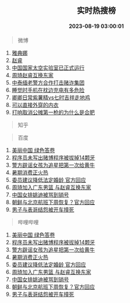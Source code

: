 <div align="center"><h2>实时热搜榜</h2><h4>2023-08-19 03:00:01</h4></div>

> 微博  

1. [雅典娜](https://s.weibo.com/weibo?q=%E9%9B%85%E5%85%B8%E5%A8%9C&t=31&band_rank=1&Refer=top)<br />
2. [赵睿](https://s.weibo.com/weibo?q=%E8%B5%B5%E7%9D%BF&t=31&band_rank=2&Refer=top)<br />
3. [中国国家太空实验室已正式运行](https://s.weibo.com/weibo?q=%23%E4%B8%AD%E5%9B%BD%E5%9B%BD%E5%AE%B6%E5%A4%AA%E7%A9%BA%E5%AE%9E%E9%AA%8C%E5%AE%A4%E5%B7%B2%E6%AD%A3%E5%BC%8F%E8%BF%90%E8%A1%8C%23&t=31&band_rank=3&Refer=top)<br />
4. [周琦赵睿互换东家](https://s.weibo.com/weibo?q=%23%E5%91%A8%E7%90%A6%E8%B5%B5%E7%9D%BF%E4%BA%92%E6%8D%A2%E4%B8%9C%E5%AE%B6%23&t=31&band_rank=4&Refer=top)<br />
5. [中泰缅老警方合作打击赌诈集团](https://s.weibo.com/weibo?q=%23%E4%B8%AD%E6%B3%B0%E7%BC%85%E8%80%81%E8%AD%A6%E6%96%B9%E5%90%88%E4%BD%9C%E6%89%93%E5%87%BB%E8%B5%8C%E8%AF%88%E9%9B%86%E5%9B%A2%23&t=31&band_rank=5&Refer=top)<br />
6. [睡觉时手机在枕边充电有多危险](https://s.weibo.com/weibo?q=%23%E7%9D%A1%E8%A7%89%E6%97%B6%E6%89%8B%E6%9C%BA%E5%9C%A8%E6%9E%95%E8%BE%B9%E5%85%85%E7%94%B5%E6%9C%89%E5%A4%9A%E5%8D%B1%E9%99%A9%23&t=31&band_rank=6&Refer=top)<br />
7. [卿卿日常紫薯精vs七时吉祥走地鸡](https://s.weibo.com/weibo?q=%23%E5%8D%BF%E5%8D%BF%E6%97%A5%E5%B8%B8%E7%B4%AB%E8%96%AF%E7%B2%BEvs%E4%B8%83%E6%97%B6%E5%90%89%E7%A5%A5%E8%B5%B0%E5%9C%B0%E9%B8%A1%23&t=31&band_rank=7&Refer=top)<br />
8. [可以直接外穿的内衣](https://s.weibo.com/weibo?q=%E5%8F%AF%E4%BB%A5%E7%9B%B4%E6%8E%A5%E5%A4%96%E7%A9%BF%E7%9A%84%E5%86%85%E8%A1%A3&t=31&band_rank=8&Refer=top)<br />
9. [打响取消公摊第一枪的为什么是合肥](https://s.weibo.com/weibo?q=%23%E6%89%93%E5%93%8D%E5%8F%96%E6%B6%88%E5%85%AC%E6%91%8A%E7%AC%AC%E4%B8%80%E6%9E%AA%E7%9A%84%E4%B8%BA%E4%BB%80%E4%B9%88%E6%98%AF%E5%90%88%E8%82%A5%23&t=31&band_rank=9&Refer=top)<br />

> 知乎  


> 百度  

1. [美丽中国 绿色答卷](https://www.baidu.com/s?wd=%E7%BE%8E%E4%B8%BD%E4%B8%AD%E5%9B%BD+%E7%BB%BF%E8%89%B2%E7%AD%94%E5%8D%B7&sa=fyb_news&rsv_dl=fyb_news)<br />
2. [程序员未写出赌博程序被拔掉14颗牙](https://www.baidu.com/s?wd=%E7%A8%8B%E5%BA%8F%E5%91%98%E6%9C%AA%E5%86%99%E5%87%BA%E8%B5%8C%E5%8D%9A%E7%A8%8B%E5%BA%8F%E8%A2%AB%E6%8B%94%E6%8E%8914%E9%A2%97%E7%89%99&sa=fyb_news&rsv_dl=fyb_news)<br />
3. [警方辟谣女孩为追星把第一次给黄牛](https://www.baidu.com/s?wd=%E8%AD%A6%E6%96%B9%E8%BE%9F%E8%B0%A3%E5%A5%B3%E5%AD%A9%E4%B8%BA%E8%BF%BD%E6%98%9F%E6%8A%8A%E7%AC%AC%E4%B8%80%E6%AC%A1%E7%BB%99%E9%BB%84%E7%89%9B&sa=fyb_news&rsv_dl=fyb_news)<br />
4. [暑期消费正火热](https://www.baidu.com/s?wd=%E6%9A%91%E6%9C%9F%E6%B6%88%E8%B4%B9%E6%AD%A3%E7%81%AB%E7%83%AD&sa=fyb_news&rsv_dl=fyb_news)<br />
5. [委员建议降低法定婚龄 官方回应](https://www.baidu.com/s?wd=%E5%A7%94%E5%91%98%E5%BB%BA%E8%AE%AE%E9%99%8D%E4%BD%8E%E6%B3%95%E5%AE%9A%E5%A9%9A%E9%BE%84+%E5%AE%98%E6%96%B9%E5%9B%9E%E5%BA%94&sa=fyb_news&rsv_dl=fyb_news)<br />
6. [周琦加入广东男篮 与赵睿互换东家](https://www.baidu.com/s?wd=%E5%91%A8%E7%90%A6%E5%8A%A0%E5%85%A5%E5%B9%BF%E4%B8%9C%E7%94%B7%E7%AF%AE+%E4%B8%8E%E8%B5%B5%E7%9D%BF%E4%BA%92%E6%8D%A2%E4%B8%9C%E5%AE%B6&sa=fyb_news&rsv_dl=fyb_news)<br />
7. [中国女排姚迪被骂到销号](https://www.baidu.com/s?wd=%E4%B8%AD%E5%9B%BD%E5%A5%B3%E6%8E%92%E5%A7%9A%E8%BF%AA%E8%A2%AB%E9%AA%82%E5%88%B0%E9%94%80%E5%8F%B7&sa=fyb_news&rsv_dl=fyb_news)<br />
8. [朝鲜与北京航班下周恢复？官方回应](https://www.baidu.com/s?wd=%E6%9C%9D%E9%B2%9C%E4%B8%8E%E5%8C%97%E4%BA%AC%E8%88%AA%E7%8F%AD%E4%B8%8B%E5%91%A8%E6%81%A2%E5%A4%8D%EF%BC%9F%E5%AE%98%E6%96%B9%E5%9B%9E%E5%BA%94&sa=fyb_news&rsv_dl=fyb_news)<br />
9. [男子与表哥结怨被开车撞死](https://www.baidu.com/s?wd=%E7%94%B7%E5%AD%90%E4%B8%8E%E8%A1%A8%E5%93%A5%E7%BB%93%E6%80%A8%E8%A2%AB%E5%BC%80%E8%BD%A6%E6%92%9E%E6%AD%BB&sa=fyb_news&rsv_dl=fyb_news)<br />

> 哔哩哔哩  

1. [美丽中国 绿色答卷](https://www.baidu.com/s?wd=%E7%BE%8E%E4%B8%BD%E4%B8%AD%E5%9B%BD+%E7%BB%BF%E8%89%B2%E7%AD%94%E5%8D%B7&sa=fyb_news&rsv_dl=fyb_news)<br />
2. [程序员未写出赌博程序被拔掉14颗牙](https://www.baidu.com/s?wd=%E7%A8%8B%E5%BA%8F%E5%91%98%E6%9C%AA%E5%86%99%E5%87%BA%E8%B5%8C%E5%8D%9A%E7%A8%8B%E5%BA%8F%E8%A2%AB%E6%8B%94%E6%8E%8914%E9%A2%97%E7%89%99&sa=fyb_news&rsv_dl=fyb_news)<br />
3. [警方辟谣女孩为追星把第一次给黄牛](https://www.baidu.com/s?wd=%E8%AD%A6%E6%96%B9%E8%BE%9F%E8%B0%A3%E5%A5%B3%E5%AD%A9%E4%B8%BA%E8%BF%BD%E6%98%9F%E6%8A%8A%E7%AC%AC%E4%B8%80%E6%AC%A1%E7%BB%99%E9%BB%84%E7%89%9B&sa=fyb_news&rsv_dl=fyb_news)<br />
4. [暑期消费正火热](https://www.baidu.com/s?wd=%E6%9A%91%E6%9C%9F%E6%B6%88%E8%B4%B9%E6%AD%A3%E7%81%AB%E7%83%AD&sa=fyb_news&rsv_dl=fyb_news)<br />
5. [委员建议降低法定婚龄 官方回应](https://www.baidu.com/s?wd=%E5%A7%94%E5%91%98%E5%BB%BA%E8%AE%AE%E9%99%8D%E4%BD%8E%E6%B3%95%E5%AE%9A%E5%A9%9A%E9%BE%84+%E5%AE%98%E6%96%B9%E5%9B%9E%E5%BA%94&sa=fyb_news&rsv_dl=fyb_news)<br />
6. [周琦加入广东男篮 与赵睿互换东家](https://www.baidu.com/s?wd=%E5%91%A8%E7%90%A6%E5%8A%A0%E5%85%A5%E5%B9%BF%E4%B8%9C%E7%94%B7%E7%AF%AE+%E4%B8%8E%E8%B5%B5%E7%9D%BF%E4%BA%92%E6%8D%A2%E4%B8%9C%E5%AE%B6&sa=fyb_news&rsv_dl=fyb_news)<br />
7. [中国女排姚迪被骂到销号](https://www.baidu.com/s?wd=%E4%B8%AD%E5%9B%BD%E5%A5%B3%E6%8E%92%E5%A7%9A%E8%BF%AA%E8%A2%AB%E9%AA%82%E5%88%B0%E9%94%80%E5%8F%B7&sa=fyb_news&rsv_dl=fyb_news)<br />
8. [朝鲜与北京航班下周恢复？官方回应](https://www.baidu.com/s?wd=%E6%9C%9D%E9%B2%9C%E4%B8%8E%E5%8C%97%E4%BA%AC%E8%88%AA%E7%8F%AD%E4%B8%8B%E5%91%A8%E6%81%A2%E5%A4%8D%EF%BC%9F%E5%AE%98%E6%96%B9%E5%9B%9E%E5%BA%94&sa=fyb_news&rsv_dl=fyb_news)<br />
9. [男子与表哥结怨被开车撞死](https://www.baidu.com/s?wd=%E7%94%B7%E5%AD%90%E4%B8%8E%E8%A1%A8%E5%93%A5%E7%BB%93%E6%80%A8%E8%A2%AB%E5%BC%80%E8%BD%A6%E6%92%9E%E6%AD%BB&sa=fyb_news&rsv_dl=fyb_news)<br />
